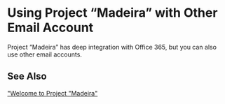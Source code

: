 <properties
	pageTitle="Using Project “Madeira” with Other Email Accounts | Project Madeira"
    description="Using Project “Madeira” with email accounts that are not from Office 365" 
	services="" 
	documentationCenter="Madeira"
	authors="edupont"/>
# Using Project “Madeira” with Other Email Account
Project “Madeira” has deep integration with Office 365, but you can also use other email accounts.  

## See Also
["Welcome to Project "Madeira"](madeira-get-started.md)  
